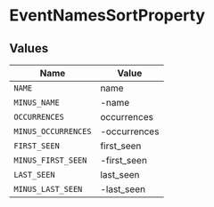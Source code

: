 # EventNamesSortProperty


## Values

| Name                | Value               |
| ------------------- | ------------------- |
| `NAME`              | name                |
| `MINUS_NAME`        | -name               |
| `OCCURRENCES`       | occurrences         |
| `MINUS_OCCURRENCES` | -occurrences        |
| `FIRST_SEEN`        | first_seen          |
| `MINUS_FIRST_SEEN`  | -first_seen         |
| `LAST_SEEN`         | last_seen           |
| `MINUS_LAST_SEEN`   | -last_seen          |